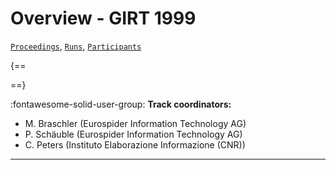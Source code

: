 # Overview - GIRT 1999

[`Proceedings`](./proceedings.md), [`Runs`](./runs.md), [`Participants`](./participants.md)

{==



==}

:fontawesome-solid-user-group: **Track coordinators:**

- M. Braschler (Eurospider Information Technology AG) 
-  P. Schäuble (Eurospider Information Technology AG) 
- C. Peters (Instituto Elaborazione Informazione (CNR)) 



---

